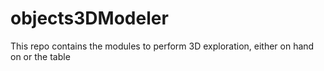 # objects3DModeler
This repo contains the modules to perform 3D  exploration, either on hand on or the table
